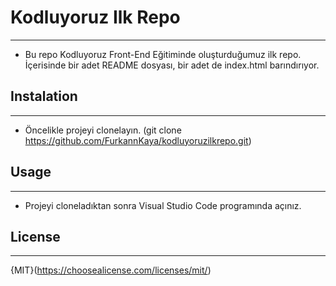 # Kodluyoruz Ilk Repo
----------------------
* Bu repo Kodluyoruz Front-End Eğitiminde oluşturduğumuz ilk repo. İçerisinde bir adet README dosyası, bir adet de index.html barındırıyor.

## Instalation
----------------------
* Öncelikle projeyi clonelayın. (git clone https://github.com/FurkannKaya/kodluyoruzilkrepo.git)

## Usage
----------------------
* Projeyi cloneladıktan sonra Visual Studio Code programında açınız.

## License
----------------------
{MIT}(https://choosealicense.com/licenses/mit/)